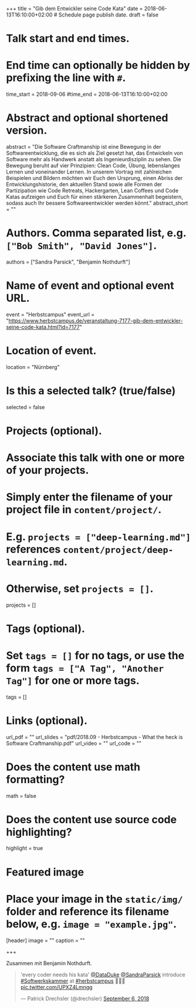 +++
title = "Gib dem Entwickler seine Code Kata"
date = 2018-06-13T16:10:00+02:00  # Schedule page publish date.
draft = false

# Talk start and end times.
#   End time can optionally be hidden by prefixing the line with `#`.
time_start = 2018-09-06
#time_end = 2018-06-13T16:10:00+02:00

# Abstract and optional shortened version.
abstract = "Die Software Craftmanship ist eine Bewegung in der Softwareentwicklung, die es sich als Ziel gesetzt hat, das Entwickeln von Software mehr als Handwerk anstatt als Ingenieurdisziplin zu sehen. Die Bewegung beruht auf vier Prinzipien: Clean Code, Übung, lebenslanges Lernen und voneinander Lernen. In unserem Vortrag mit zahlreichen Beispielen und Bildern möchten wir Euch den Ursprung, einen Abriss der Entwicklungshistorie, den aktuellen Stand sowie alle Formen der Partizipation wie Code Retreats, Hackergarten, Lean Coffees und Code Katas aufzeigen und Euch für einen stärkeren Zusammenhalt begeistern, sodass auch Ihr bessere Softwareentwickler werden könnt."
abstract_short = ""

# Authors. Comma separated list, e.g. `["Bob Smith", "David Jones"]`.
authors = ["Sandra Parsick", "Benjamin Nothdurft"]

# Name of event and optional event URL.
event = "Herbstcampus"
event_url = "https://www.herbstcampus.de/veranstaltung-7177-gib-dem-entwickler-seine-code-kata.html?id=7177"

# Location of event.
location = "Nürnberg"

# Is this a selected talk? (true/false)
selected = false

# Projects (optional).
#   Associate this talk with one or more of your projects.
#   Simply enter the filename of your project file in `content/project/`.
#   E.g. `projects = ["deep-learning.md"]` references `content/project/deep-learning.md`.
#   Otherwise, set `projects = []`.
projects = []

# Tags (optional).
#   Set `tags = []` for no tags, or use the form `tags = ["A Tag", "Another Tag"]` for one or more tags.
tags = []

# Links (optional).
url_pdf = ""
url_slides = "pdf/2018.09 - Herbstcampus - What the heck is Software Craftmanship.pdf"
url_video = ""
url_code = ""

# Does the content use math formatting?
math = false

# Does the content use source code highlighting?
highlight = true

# Featured image
# Place your image in the `static/img/` folder and reference its filename below, e.g. `image = "example.jpg"`.
[header]
image = ""
caption = ""

+++


Zusammen mit Benjamin Nothdurft.

<blockquote class="twitter-tweet" data-partner="tweetdeck"><p lang="en" dir="ltr">&#39;every coder needs his kata&#39;  <a href="https://twitter.com/DataDuke?ref_src=twsrc%5Etfw">@DataDuke</a> <a href="https://twitter.com/SandraParsick?ref_src=twsrc%5Etfw">@SandraParsick</a> introduce <a href="https://twitter.com/hashtag/Softwerkskammer?src=hash&amp;ref_src=twsrc%5Etfw">#Softwerkskammer</a> at <a href="https://twitter.com/hashtag/herbstcampus?src=hash&amp;ref_src=twsrc%5Etfw">#herbstcampus</a> 🤗🤗🤗 <a href="https://t.co/UPXZ4Lmngg">pic.twitter.com/UPXZ4Lmngg</a></p>&mdash; Patrick Drechsler (@drechsler) <a href="https://twitter.com/drechsler/status/1037704311558615040?ref_src=twsrc%5Etfw">September 6, 2018</a></blockquote>
<script async src="https://platform.twitter.com/widgets.js" charset="utf-8"></script>
